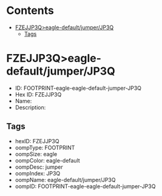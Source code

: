 



Contents
========

* [FZEJJP3Q>eagle-default/jumper/JP3Q](#fzejjp3qeagle-defaultjumperjp3q)
	* [Tags](#tags)

# FZEJJP3Q>eagle-default/jumper/JP3Q

- ID: FOOTPRINT-eagle-eagle-default-jumper-JP3Q
- Hex ID: FZEJJP3Q
- Name: 
- Description: 

## Tags

- hexID: FZEJJP3Q
- oompType: FOOTPRINT
- oompSize: eagle
- oompColor: eagle-default
- oompDesc: jumper
- oompIndex: JP3Q
- oompName: eagle-default/jumper/JP3Q
- oompID: FOOTPRINT-eagle-eagle-default-jumper-JP3Q
